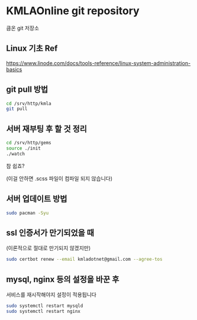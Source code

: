 # KMLAOnline git repository #

큼온 git 저장소

## Linux 기초 Ref ##

https://www.linode.com/docs/tools-reference/linux-system-administration-basics

## git pull 방법 ##

```bash
cd /srv/http/kmla
git pull
```

## 서버 재부팅 후 할 것 정리 ##

```bash
cd /srv/http/gems
source ./init
./watch
```

참 쉽죠?

(이걸 안하면 .scss 파일이 컴파일 되지 않습니다)

## 서버 업데이트 방법 ##

```bash
sudo pacman -Syu
```

## ssl 인증서가 만기되었을 때 ##

(이론적으로 절대로 만기되지 않겠지만)

```bash
sudo certbot renew --email kmladotnet@gmail.com --agree-tos
```

## mysql, nginx 등의 설정을 바꾼 후 ##

서비스를 재시작해야지 설정이 적용됩니다

```bash
sudo systemctl restart mysqld
sudo systemctl restart nginx
```